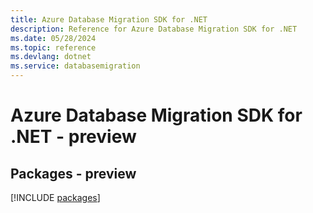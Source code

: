 ```yaml
---
title: Azure Database Migration SDK for .NET
description: Reference for Azure Database Migration SDK for .NET
ms.date: 05/28/2024
ms.topic: reference
ms.devlang: dotnet
ms.service: databasemigration
---
```

# Azure Database Migration SDK for .NET - preview
## Packages - preview
[!INCLUDE [packages](database-migration-index.md)]